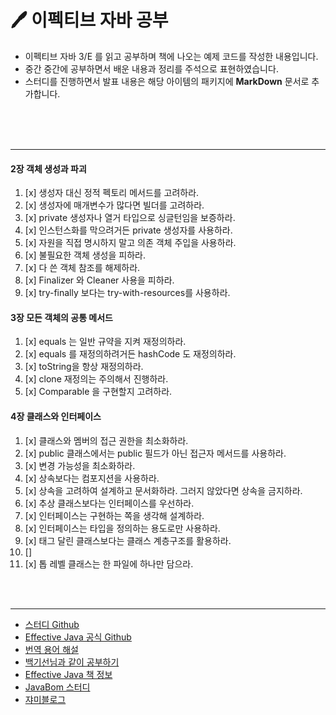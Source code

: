 # 🖊 이펙티브 자바 공부
 - 이펙티브 자바 3/E 를 읽고 공부하며 책에 나오는 예제 코드를 작성한 내용입니다.
 - 중간 중간에 공부하면서 배운 내용과 정리를 주석으로 표현하였습니다.
 - 스터디를 진행하면서  발표 내용은 해당 아이템의 패키지에 __MarkDown__ 문서로 추가합니다.

<br>
<br>
<br>

---
#### 2장 객체 생성과 파괴
1. [x] 생성자 대신 정적 펙토리 메서드를 고려하라.  
1. [x] 생성자에 매개변수가 많다면 빌더를 고려하라.  
1. [x] private 생성자나 열거 타입으로 싱글턴임을 보증하라.  
1. [x] 인스턴스화를 막으려거든 private 생성자를 사용하라.  
1. [x] 자원을 직접 명시하지 말고 의존 객체 주입을 사용하라.
1. [x] 불필요한 객체 생성을 피하라.
1. [x] 다 쓴 객체 참조를 해제하라.
1. [x] Finalizer 와 Cleaner 사용을 피하라.
1. [x] try-finally 보다는 try-with-resources를 사용하라.

#### 3장 모든 객체의 공통 메서드
1. [x] equals 는 일반 규약을 지켜 재정의하라.
1. [x] equals 를 재정의하려거든 hashCode 도 재정의하라.
1. [x] toString을 항상 재정의하라.
1. [x] clone 재정의는 주의해서 진행하라.
1. [x] Comparable 을 구현할지 고려하라.

#### 4장 클래스와 인터페이스
1. [x] 클래스와 멤버의 접근 권한을 최소화하라.
1. [x] public 클래스에서는 public 필드가 아닌 접근자 메서드를 사용하라.
1. [x] 변경 가능성을 최소화하라.
1. [x] 상속보다는 컴포지션을 사용하라.
1. [x] 상속을 고려하여 설계하고 문서화하라. 그러지 않았다면 상속을 금지하라.
1. [x] 추상 클래스보다는 인터페이스를 우선하라.
1. [x] 인터페이스는 구현하는 쪽을 생각해 설계하라.
1. [x] 인터페이스는 타입을 정의하는 용도로만 사용하라.
1. [x] 태그 달린 클래스보다는 클래스 계층구조를 활용하라.
1. []
1. [x] 톱 레벨 클래스는 한 파일에 하나만 담으라.
<br>
<br>

---

 - [스터디 Github](https://github.com/Blog-Posting/book-effective-java)  
 - [Effective Java 공식 Github](https://github.com/WegraLee/effective-java-3e-source-code)  
 - [번역 용어 해설](https://github.com/WegraLee/effective-java-3e-source-code)
 - [백기선님과 같이 공부하기](http://bit.ly/2Lu4BGi)
 - [Effective Java 책 정보](https://www.aladin.co.kr/shop/wproduct.aspx?ItemId=171196410)
 - [JavaBom 스터디](https://github.com/Java-Bom/ReadingRecord/issues)
 - [쟈미블로그](https://github.com/Java-Bom/ReadingRecord/issues)